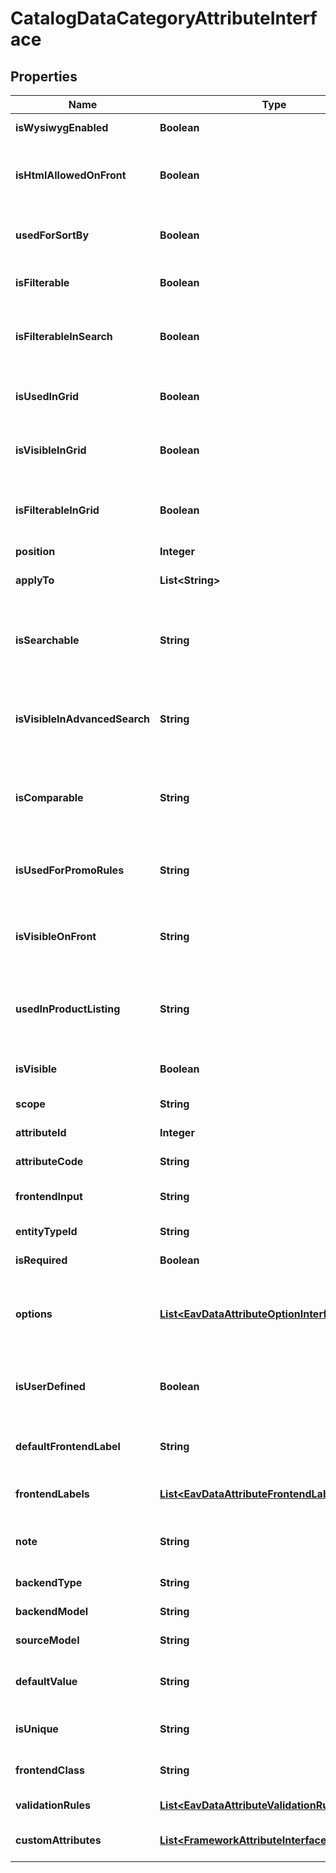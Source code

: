 
# CatalogDataCategoryAttributeInterface

## Properties
Name | Type | Description | Notes
------------ | ------------- | ------------- | -------------
**isWysiwygEnabled** | **Boolean** | WYSIWYG flag |  [optional]
**isHtmlAllowedOnFront** | **Boolean** | The HTML tags are allowed on the frontend |  [optional]
**usedForSortBy** | **Boolean** | It is used for sorting in product listing |  [optional]
**isFilterable** | **Boolean** | It used in layered navigation |  [optional]
**isFilterableInSearch** | **Boolean** | It is used in search results layered navigation |  [optional]
**isUsedInGrid** | **Boolean** | It is used in catalog product grid |  [optional]
**isVisibleInGrid** | **Boolean** | It is visible in catalog product grid |  [optional]
**isFilterableInGrid** | **Boolean** | It is filterable in catalog product grid |  [optional]
**position** | **Integer** | Position |  [optional]
**applyTo** | **List&lt;String&gt;** | Apply to value for the element |  [optional]
**isSearchable** | **String** | The attribute can be used in Quick Search |  [optional]
**isVisibleInAdvancedSearch** | **String** | The attribute can be used in Advanced Search |  [optional]
**isComparable** | **String** | The attribute can be compared on the frontend |  [optional]
**isUsedForPromoRules** | **String** | The attribute can be used for promo rules |  [optional]
**isVisibleOnFront** | **String** | The attribute is visible on the frontend |  [optional]
**usedInProductListing** | **String** | The attribute can be used in product listing |  [optional]
**isVisible** | **Boolean** | Attribute is visible on frontend. |  [optional]
**scope** | **String** | Attribute scope |  [optional]
**attributeId** | **Integer** | Id of the attribute. |  [optional]
**attributeCode** | **String** | Code of the attribute. | 
**frontendInput** | **String** | HTML for input element. | 
**entityTypeId** | **String** | Entity type id |  [optional]
**isRequired** | **Boolean** | Attribute is required. | 
**options** | [**List&lt;EavDataAttributeOptionInterface&gt;**](EavDataAttributeOptionInterface.md) | Options of the attribute (key &#x3D;&gt; value pairs for select) |  [optional]
**isUserDefined** | **Boolean** | Current attribute has been defined by a user. |  [optional]
**defaultFrontendLabel** | **String** | Frontend label for default store |  [optional]
**frontendLabels** | [**List&lt;EavDataAttributeFrontendLabelInterface&gt;**](EavDataAttributeFrontendLabelInterface.md) | Frontend label for each store | 
**note** | **String** | The note attribute for the element. |  [optional]
**backendType** | **String** | Backend type. |  [optional]
**backendModel** | **String** | Backend model |  [optional]
**sourceModel** | **String** | Source model |  [optional]
**defaultValue** | **String** | Default value for the element. |  [optional]
**isUnique** | **String** | This is a unique attribute |  [optional]
**frontendClass** | **String** | Frontend class of attribute |  [optional]
**validationRules** | [**List&lt;EavDataAttributeValidationRuleInterface&gt;**](EavDataAttributeValidationRuleInterface.md) | Validation rules. |  [optional]
**customAttributes** | [**List&lt;FrameworkAttributeInterface&gt;**](FrameworkAttributeInterface.md) | Custom attributes values. |  [optional]



